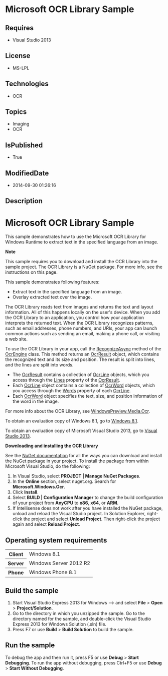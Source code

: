 # Microsoft OCR Library Sample
## Requires
* Visual Studio 2013
## License
* MS-LPL
## Technologies
* OCR
## Topics
* Imaging
* OCR
## IsPublished
* True
## ModifiedDate
* 2014-09-30 01:26:16
## Description

<div id="mainSection">
<div class="clsServerSDKContent">
<div id="mainSection">
<div class="clsServerSDKContent">
<h1><a id="gallery_samples.ocr_cs"></a>Microsoft OCR Library Sample</h1>
</div>
<p>This sample demonstrates how to use the Microsoft OCR Library for Windows Runtime to extract text in the specified language from an image.</p>
<p><strong>Note</strong>&nbsp;&nbsp;</p>
<p class="note">This sample requires you to download and install the OCR Library into the sample project. The OCR Library is a NuGet package. For more info, see the instructions on this page.&nbsp;</p>
<p>This sample demonstrates following features:</p>
<ul>
<li>Extract text in the specified language from an image. </li><li>Overlay extracted text over the image. </li></ul>
<p>The OCR Library reads text from images and returns the text and layout information. All of this happens locally on the user's device. When you add the OCR Library to an application, you control how your application interprets the returned text. When the
 OCR Library recognizes patterns, such as email addresses, phone numbers, and URIs, your app can launch common actions such as sending an email, making a phone call, or visiting a web site.</p>
<p>To use the OCR Library in your app, call the <a href="http://msdn.microsoft.com/en-us/library/windows/apps/windowspreview.media.ocr.ocrengine.recognizeasync.aspx">
RecognizeAsync</a> method of the <a href="http://msdn.microsoft.com/en-us/library/windows/apps/windowspreview.media.ocr.ocrengine.aspx">
OcrEngine</a> class. This method returns an <a href="http://msdn.microsoft.com/en-us/library/windows/apps/windowspreview.media.ocr.ocrresult.aspx">
OcrResult</a> object, which contains the recognized text and its size and position. The result is split into lines, and the lines are split into words.</p>
<ul>
<li>The <a href="http://msdn.microsoft.com/en-us/library/windows/apps/windowspreview.media.ocr.ocrresult.aspx">
OcrResult</a> contains a collection of <a href="http://msdn.microsoft.com/en-us/library/windows/apps/windowspreview.media.ocr.ocrline.aspx">
OcrLine</a> objects, which you access through the <a href="http://msdn.microsoft.com/en-us/library/windows/apps/windowspreview.media.ocr.ocrresult.lines.aspx">
Lines</a> property of the <a href="http://msdn.microsoft.com/en-us/library/windows/apps/windowspreview.media.ocr.ocrresult.aspx">
OcrResult</a>. </li><li>Each <a href="http://msdn.microsoft.com/en-us/library/windows/apps/windowspreview.media.ocr.ocrline.aspx">
OcrLine</a> object contains a collection of <a href="http://msdn.microsoft.com/en-us/library/windows/apps/windowspreview.media.ocr.ocrword.aspx">
OcrWord</a> objects, which you access through the <a href="http://msdn.microsoft.com/en-us/library/windows/apps/windowspreview.media.ocr.ocrline.words.aspx">
Words</a> property of each <a href="http://msdn.microsoft.com/en-us/library/windows/apps/windowspreview.media.ocr.ocrline.aspx">
OcrLine</a>. </li><li>Each <a href="http://msdn.microsoft.com/en-us/library/windows/apps/windowspreview.media.ocr.ocrword.aspx">
OcrWord</a> object specifies the text, size, and position information of the word in the image.
</li></ul>
<p>For more info about the OCR Library, see <a href="http://msdn.microsoft.com/en-us/library/windows/apps/windowspreview.media.ocr.aspx">
WindowsPreview.Media.Ocr</a>.</p>
<p>To obtain an evaluation copy of Windows&nbsp;8.1, go to <a href="http://go.microsoft.com/fwlink/p/?linkid=301696">
Windows&nbsp;8.1</a>.</p>
<p>To obtain an evaluation copy of Microsoft Visual Studio&nbsp;2013, go to <a href="http://go.microsoft.com/fwlink/p/?linkid=301697">
Visual Studio&nbsp;2013</a>.</p>
<p><strong>Downloading and installing the OCR Library</strong></p>
<p>See the <a href="http://go.microsoft.com/fwlink/p/?LinkID=394348">NuGet documentation</a> for all the ways you can download and install the NuGet package in your project. To install the package from within Microsoft Visual Studio, do the following:</p>
<ol>
<li>In Visual Studio, select <strong>PROJECT | Manage NuGet Packages</strong>. </li><li>In the <strong>Online</strong> section, select nuget.org. Search for <strong>
Microsoft.Windows.Ocr</strong>. </li><li>Click <strong>Install</strong>. </li><li>Select <strong>BUILD | Configuration Manager</strong> to change the build configuration of your project from
<strong>AnyCPU</strong> to <strong>x86</strong>, <strong>x64</strong>, or <strong>
ARM</strong>. </li><li>If Intellisense does not work after you have installed the NuGet package, unload and reload the Visual Studio project. In Solution Explorer, right-click the project and select
<strong>Unload Project</strong>. Then right-click the project again and select <strong>
Reload Project</strong>. </li></ol>
<h2>Operating system requirements</h2>
<table>
<tbody>
<tr>
<th>Client</th>
<td><dt>Windows&nbsp;8.1 </dt></td>
</tr>
<tr>
<th>Server</th>
<td><dt>Windows Server&nbsp;2012&nbsp;R2 </dt></td>
</tr>
<tr>
<th>Phone</th>
<td><dt>Windows Phone 8.1 </dt></td>
</tr>
</tbody>
</table>
<h2>Build the sample<span style="font-size:10px">&nbsp;</span></h2>
<ol>
<li>Start Visual Studio Express&nbsp;2013 for Windows --&gt; and select <strong>File</strong> &gt;
<strong>Open</strong> &gt; <strong>Project/Solution</strong>. </li><li>Go to the directory in which you unzipped the sample. Go to the directory named for the sample, and double-click the Visual Studio Express&nbsp;2013 for Windows Solution (.sln) file.
</li><li>Press F7 or use <strong>Build</strong> &gt; <strong>Build Solution</strong> to build the sample.&nbsp;
</li></ol>
<h2>Run the sample</h2>
<p>To debug the app and then run it, press F5 or use <strong>Debug</strong> &gt; <strong>
Start Debugging</strong>. To run the app without debugging, press Ctrl&#43;F5 or use <strong>
Debug</strong> &gt; <strong>Start Without Debugging</strong>.</p>
</div>
</div>
</div>
